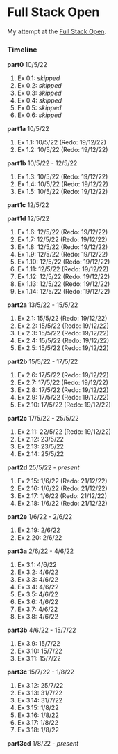 # Full Stack Open

My attempt at the [Full Stack Open](https://www.fullstackopen.com/en).

### Timeline
**part0** 10/5/22

1. Ex 0.1: *skipped*
2. Ex 0.2: *skipped*
3. Ex 0.3: *skipped*
4. Ex 0.4: *skipped*
5. Ex 0.5: *skipped*
6. Ex 0.6: *skipped*

**part1a** 10/5/22

1. Ex 1.1: 10/5/22 (Redo: 19/12/22)
2. Ex 1.2: 10/5/22 (Redo: 19/12/22)

**part1b** 10/5/22 - 12/5/22

1. Ex 1.3: 10/5/22 (Redo: 19/12/22)
2. Ex 1.4: 10/5/22 (Redo: 19/12/22)
3. Ex 1.5: 10/5/22 (Redo: 19/12/22)

**part1c** 12/5/22

**part1d** 12/5/22

1. Ex 1.6: 12/5/22 (Redo: 19/12/22)
2. Ex 1.7: 12/5/22 (Redo: 19/12/22)
3. Ex 1.8: 12/5/22 (Redo: 19/12/22)
4. Ex 1.9: 12/5/22 (Redo: 19/12/22)
5. Ex 1.10: 12/5/22 (Redo: 19/12/22)
6. Ex 1.11: 12/5/22 (Redo: 19/12/22)
7. Ex 1.12: 12/5/22 (Redo: 19/12/22)
8. Ex 1.13: 12/5/22 (Redo: 19/12/22)
9. Ex 1.14: 12/5/22 (Redo: 19/12/22)

**part2a** 13/5/22 - 15/5/22

1. Ex 2.1: 15/5/22 (Redo: 19/12/22)
2. Ex 2.2: 15/5/22 (Redo: 19/12/22)
3. Ex 2.3: 15/5/22 (Redo: 19/12/22)
4. Ex 2.4: 15/5/22 (Redo: 19/12/22)
5. Ex 2.5: 15/5/22 (Redo: 19/12/22)

**part2b** 15/5/22 - 17/5/22

1. Ex 2.6: 17/5/22 (Redo: 19/12/22)
2. Ex 2.7: 17/5/22 (Redo: 19/12/22)
3. Ex 2.8: 17/5/22 (Redo: 19/12/22)
4. Ex 2.9: 17/5/22 (Redo: 19/12/22)
5. Ex 2.10: 17/5/22 (Redo: 19/12/22)

**part2c** 17/5/22 - 25/5/22

1. Ex 2.11: 22/5/22 (Redo: 19/12/22)
2. Ex 2.12: 23/5/22
3. Ex 2.13: 23/5/22
4. Ex 2.14: 25/5/22

**part2d** 25/5/22 - *present*

1. Ex 2.15: 1/6/22 (Redo: 21/12/22)
2. Ex 2.16: 1/6/22 (Redo: 21/12/22)
3. Ex 2.17: 1/6/22 (Redo: 21/12/22)
4. Ex 2.18: 1/6/22 (Redo: 21/12/22)

**part2e** 1/6/22 - 2/6/22

1. Ex 2.19: 2/6/22
2. Ex 2.20: 2/6/22

**part3a** 2/6/22 - 4/6/22

1. Ex 3.1: 4/6/22
2. Ex 3.2: 4/6/22
3. Ex 3.3: 4/6/22
4. Ex 3.4: 4/6/22
5. Ex 3.5: 4/6/22
6. Ex 3.6: 4/6/22
7. Ex 3.7: 4/6/22
8. Ex 3.8: 4/6/22

**part3b** 4/6/22 - 15/7/22

1. Ex 3.9: 15/7/22
2. Ex 3.10: 15/7/22
3. Ex 3.11: 15/7/22

**part3c** 15/7/22 - 1/8/22

1. Ex 3.12: 25/7/22
2. Ex 3.13: 31/7/22
3. Ex 3.14: 31/7/22
4. Ex 3.15: 1/8/22
5. Ex 3.16: 1/8/22
6. Ex 3.17: 1/8/22
7. Ex 3.18: 1/8/22

**part3cd** 1/8/22 - *present*